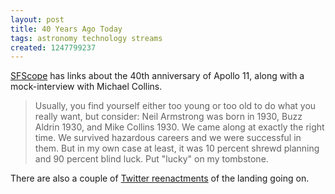 ```yaml
---
layout: post
title: 40 Years Ago Today
tags: astronomy technology streams
created: 1247799237
---
```

[SFScope](http://sfscope.com/2009/07/40-years-ago-men-walked-on-the.html) has links about the 40th anniversary of Apollo 11, along with a mock-interview with Michael Collins.

> Usually, you find yourself either too young or too old to do what you really want, but consider: Neil Armstrong was born in 1930, Buzz Aldrin 1930, and Mike Collins 1930. We came along at exactly the right time. We survived hazardous careers and we were successful in them. But in my own case at least, it was 10 percent shrewd planning and 90 percent blind luck. Put "lucky" on my tombstone.

There are also a couple of [Twitter reenactments](http://twitter.com/mcdemarco/status/2672067214) of the landing going on.
